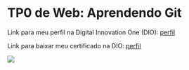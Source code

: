 <h1>TP0 de Web: Aprendendo Git</h1>

Link para meu perfil na Digital Innovation One (DIO):
<a href="https://web.digitalinnovation.one/users/gasilva912?tab=achievements">
  perfil
</a>

Link para baixar meu certificado na DIO:
<a href="https://certificates.digitalinnovation.one/4DE77C84">
  perfil
</a>

<img src="https://fegemo.github.io/cefet-web/images/medalha-curso-git-na-dio.png">